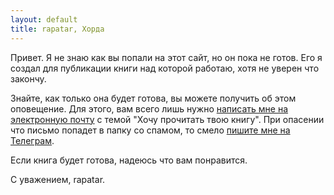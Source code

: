 ```yaml
---
layout: default
title: rapatar, Хорда
---
```


Привет. Я не знаю как вы попали на этот сайт, но он пока не готов.
Его я создал для публикации книги над которой работаю, хотя не уверен что закончу.

Знайте, как только она будет готова, вы можете получить об этом оповещение. Для этого, вам всего лишь нужно [написать мне на электронную почту](mailto:rapatar@gmail.com) с темой "Хочу прочитать твою книгу". При опасении что письмо попадет в папку со спамом, то смело [пишите мне на Телеграм](https://t.me/rapatar).

Если книга будет готова, надеюсь что вам понравится.

С уважением, rapatar.
